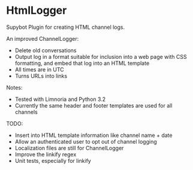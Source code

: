 HtmlLogger
==========

Supybot Plugin for creating HTML channel logs.

An improved ChannelLogger:
* Delete old conversations
* Output log in a format suitable for inclusion into a web page with CSS
  formatting, and embed that log into an HTML template
* All times are in UTC
* Turns URLs into links

Notes:
* Tested with Limnoria and Python 3.2
* Currently the same header and footer templates are used for all channels

TODO:
* Insert into HTML template information like channel name + date
* Allow an authenticated user to opt out of channel logging
* Localization files are still for ChannelLogger
* Improve the linkify regex
* Unit tests, especially for linkify
